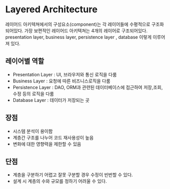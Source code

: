 # Layered Architecture

레이어드 아키텍쳐에서의 구성요소(component)는 각 레이어들에 수평적으로 구조화되어있다. 가장 보편적인 레이어드 아키텍쳐는 4개의 레이어로 구조되어있다. presentation layer, business layer, persistence layer , database 이렇게 이루어져 있다.


## 레이어별 역할

- Presentation Layer : UI, 브라우저와 통신 로직을 다룸
- Business Layer :  요청에 따른 비즈니스로직을 다룸
- Persistence Layer : DAO, ORM과 관련된 데이터베이스에 접근하여 저장,조회,수정 등의 로직을 다룸
- Database Layer : 데이터가 저장되는 곳 

## 장점

- 시스템 분석이 용이함 
- 계층간 구조를 나누어 코드 재사용성이 높음
- 변화에 대한 영향력을 제한할 수 있음

## 단점

- 계층을 구분하기 어렵고 잘못 구분할 경우 수정이 빈번할 수 있다.
- 설계 시 계층의 수와 규모를 정하기 어려울 수 있다.